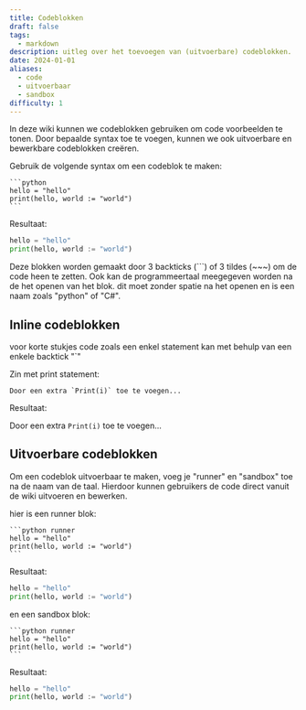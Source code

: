 ```yaml
---
title: Codeblokken
draft: false
tags:
  - markdown
description: uitleg over het toevoegen van (uitvoerbare) codeblokken.
date: 2024-01-01
aliases:
  - code
  - uitvoerbaar
  - sandbox
difficulty: 1
---
```

In deze wiki kunnen we codeblokken gebruiken om code voorbeelden te tonen. Door bepaalde syntax toe te voegen, kunnen we ook uitvoerbare en bewerkbare codeblokken creëren.

Gebruik de volgende syntax om een codeblok te maken:

~~~
```python
hello = "hello"
print(hello, world := "world")
```
~~~

Resultaat:
```python
hello = "hello"
print(hello, world := "world")
```

Deze blokken worden gemaakt door 3 backticks (\`\`\`) of 3 tildes (\~\~\~) om de code heen te zetten. Ook kan de programmeertaal meegegeven worden na de het openen van het blok. dit moet zonder spatie na het openen en is een naam zoals "python" of "C#".

## Inline codeblokken

voor korte stukjes code zoals een enkel statement kan met behulp van een enkele backtick "\`"

Zin met print statement:

```
Door een extra `Print(i)` toe te voegen...
```

Resultaat:

Door een extra `Print(i)` toe te voegen...
## Uitvoerbare codeblokken

Om een codeblok uitvoerbaar te maken, voeg je "runner" en "sandbox" toe na de naam van de taal. Hierdoor kunnen gebruikers de code direct vanuit de wiki uitvoeren en bewerken.

hier is een runner blok:

~~~
```python runner
hello = "hello"
print(hello, world := "world")
```
~~~

Resultaat: 

```python runner
hello = "hello"
print(hello, world := "world")
```

en een sandbox blok:

~~~
```python runner
hello = "hello"
print(hello, world := "world")
```
~~~

Resultaat:

```python sandbox
hello = "hello"
print(hello, world := "world")
```